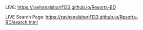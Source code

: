 LIVE: https://rayhanalshorif133.github.io/Resorts-BD

LIVE Search Page: https://rayhanalshorif133.github.io/Resorts-BD/search.html
